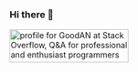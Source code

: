 ### Hi there 👋

<!--
**GOOD-AN/GOOD-AN** is a ✨ _special_ ✨ repository because its `README.md` (this file) appears on your GitHub profile.

Here are some ideas to get you started:

- 🔭 I’m currently working on ...
- 🌱 I’m currently learning ...
- 👯 I’m looking to collaborate on ...
- 🤔 I’m looking for help with ...
- 💬 Ask me about ...
- 📫 How to reach me: ...
- 😄 Pronouns: ...
- ⚡ Fun fact: ...
-->
<a href="https://stackoverflow.com/users/17517848/goodan"><img src="https://stackoverflow.com/users/flair/17517848.png?theme=clean" width="208" height="58" alt="profile for GoodAN at Stack Overflow, Q&amp;A for professional and enthusiast programmers" title="profile for GoodAN at Stack Overflow, Q&amp;A for professional and enthusiast programmers"></a>
